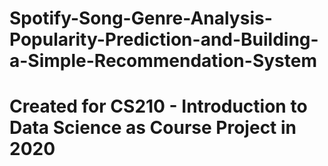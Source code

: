 ﻿# Spotify-Song-Genre-Analysis-Popularity-Prediction-and-Building-a-Simple-Recommendation-System
 
 # Created for CS210 - Introduction to Data Science as Course Project in 2020
